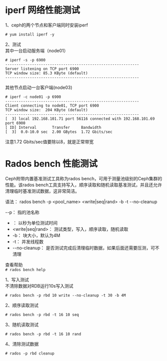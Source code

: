 iperf 网络性能测试  
===

1、ceph的两个节点和客户端同时安装iperf  
```
# yum install iperf -y
```  

2、测试  
其中一台启动服务端（node01）
```
# iperf -s -p 6900
------------------------------------------------------------
Server listening on TCP port 6900
TCP window size: 85.3 KByte (default)
------------------------------------------------------------
```  

其他节点启动一台客户端(node03)
```
# iperf -c node01 -p 6900
------------------------------------------------------------
Client connecting to node01, TCP port 6900
TCP window size:  204 KByte (default)
------------------------------------------------------------
[  3] local 192.168.101.71 port 56116 connected with 192.168.101.69 port 6900
[ ID] Interval       Transfer     Bandwidth
[  3]  0.0-10.0 sec  2.00 GBytes  1.72 Gbits/sec
```  
注意1.72 Gbits/sec值要除以8，就是正常带宽  


Rados bench 性能测试
===
Ceph附带内置基准测试工具称为rados bench，可用于测量池级别的Ceph集群的性能。该rados bench工具支持写入，顺序读取和随机读取基准测试，并且还允许清理临时基准测试数据，这非常简洁。  

语法： rados bench -p <pool_name> <seconds> <write|seq|rand> -b <blocksize> -t --no-cleanup  

 --p： 指的池名称
- <seconds>： 以秒为单位测试时间
- <write|seq|rand>： 测试类型，写入，顺序读取，随机读取
- -b： 块大小，默认为4M
- -t： 并发线程数
- --no-cleanup： 是否测试完成后清理临时数据，如果后面还需要压测，可不清理


查看帮助  
``` # rados bench help ```  

1、写入测试  
不清除数据对RDB运行10s写入测试  
```
# rados bench -p rbd 10 write --no-cleanup -t 30 -b 4M
```  

2、顺序读取测试  
```
# rados bench -p rbd -t 16 10 seq
```  

3、随机读取测试  
```
# rados bench -p rbd -t 16 10 rand
```  

4、清除测试数据  
```
# rados -p rbd cleanup
```  
